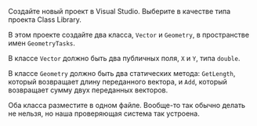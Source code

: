 Создайте новый проект в Visual Studio. Выберите в качестве типа проекта Class Library.

В этом проекте создайте два класса, `Vector` и `Geometry`, в пространстве имен `GeometryTasks`.

В классе `Vector` должно быть два публичных поля, `X` и `Y`, типа `double`.

В классе `Geometry` должно быть два статических метода: `GetLength`, который возвращает длину переданного вектора, и `Add`, который возвращает сумму двух переданных векторов.

Оба класса разместите в одном файле. Вообще-то так обычно делать не нельзя, но наша проверяющая система так устроена.
